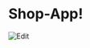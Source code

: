# Shop-App!
 
![Edit](https://user-images.githubusercontent.com/102539437/200116917-971a9862-26f6-4f05-bbcd-a6d10f03dea9.jpg)
